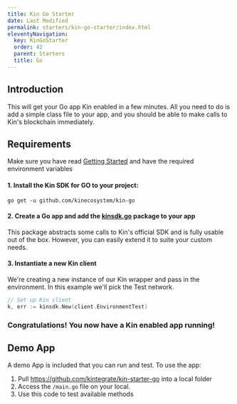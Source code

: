 ```yaml
---
title: Kin Go Starter
date: Last Modified
permalink: starters/kin-go-starter/index.html
eleventyNavigation:
  key: KinGoStarter
  order: 42
  parent: Starters
  title: Go
---
```



## Introduction

This will get your Go app Kin enabled in a few minutes. All you need to do is add a simple class file to your app, and you should be able to make calls to Kin's blockchain immediately.

## Requirements

Make sure you have read [Getting Started](/tutorials/getting-started/) and have the required environment variables

#### 1. Install the Kin SDK for GO to your project:

```shell
go get -u github.com/kinecosystem/kin-go
```

#### 2. Create a Go app and add the [kinsdk.go](https://github.com/kintegrate/kin-starter-go/blob/main/kinsdk/kinsdk.go) package to your app

This package abstracts some calls to Kin's official SDK and is fully usable out of the box. However, you can easily extend it to suite your custom needs.

#### 3. Instantiate a new Kin client

We're creating a new instance of our Kin wrapper and pass in the environment. In this example we'll pick the Test network.

```go
// Set up Kin client
k, err := kinsdk.New(client.EnvironmentTest)
```

### Congratulations! You now have a Kin enabled app running!


## Demo App

A demo App is included that you can run and test. To use the app:

1. Pull https://github.com/kintegrate/kin-starter-go into a local folder
2. Access the `/main.go` file on your local.
3. Use this code to test available methods

